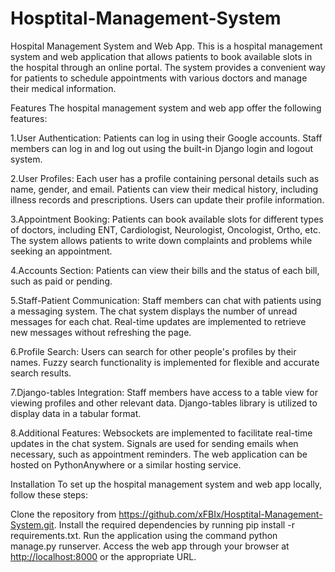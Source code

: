 # Hosptital-Management-System

Hospital Management System and Web App.
This is a hospital management system and web application that allows patients to book available slots in the hospital through an online portal. The system provides a convenient way for patients to schedule appointments with various doctors and manage their medical information.

Features
The hospital management system and web app offer the following features:

1.User Authentication:
Patients can log in using their Google accounts.
Staff members can log in and log out using the built-in Django login and logout system.

2.User Profiles:
Each user has a profile containing personal details such as name, gender, and email.
Patients can view their medical history, including illness records and prescriptions.
Users can update their profile information.

3.Appointment Booking:
Patients can book available slots for different types of doctors, including ENT, Cardiologist, Neurologist, Oncologist, Ortho, etc.
The system allows patients to write down complaints and problems while seeking an appointment.

4.Accounts Section:
Patients can view their bills and the status of each bill, such as paid or pending.

5.Staff-Patient Communication:
Staff members can chat with patients using a messaging system.
The chat system displays the number of unread messages for each chat.
Real-time updates are implemented to retrieve new messages without refreshing the page.

6.Profile Search:
Users can search for other people's profiles by their names.
Fuzzy search functionality is implemented for flexible and accurate search results.

7.Django-tables Integration:
Staff members have access to a table view for viewing profiles and other relevant data.
Django-tables library is utilized to display data in a tabular format.

8.Additional Features:
Websockets are implemented to facilitate real-time updates in the chat system.
Signals are used for sending emails when necessary, such as appointment reminders.
The web application can be hosted on PythonAnywhere or a similar hosting service.

Installation
To set up the hospital management system and web app locally, follow these steps:

Clone the repository from <https://github.com/xFBIx/Hosptital-Management-System.git>.
Install the required dependencies by running pip install -r requirements.txt.
Run the application using the command python manage.py runserver.
Access the web app through your browser at <http://localhost:8000> or the appropriate URL.
